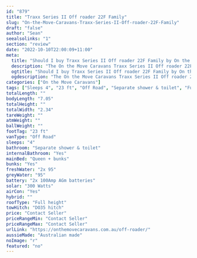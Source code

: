 ```yaml
---
id: "879"
title: "Traxx Series II Off roader 22F Family"
slug: "On-the-Move-Caravans-Traxx-Series-II-Off-roader-22F-Family"
draft: "false"
author: "Sean"
seealsolinks: "1"
section: "review"
date: "2022-10-10T22:00:09+11:00"
meta:
  title: "Should I buy Traxx Series II Off roader 22F Family by On the Move Caravans?"
  description: "The On the Move Caravans Traxx Series II Off roader 22F Family is classed as Off Road, and sleeps 4 people. It is Australian made and comes in at 23 ft. It generally has Separate shower & toilet."
  ogtitle: "Should I buy Traxx Series II Off roader 22F Family by On the Move Caravans?"
  ogdescription: "The On the Move Caravans Traxx Series II Off roader 22F Family is classed as Off Road, and sleeps 4 people. It is Australian made and comes in at 23 ft. It generally has Separate shower & toilet."
categories: ["On the Move Caravans"]
tags: ["Sleeps 4", "23 ft", "Off Road", "Separate shower & toilet", "Full height", "Price Unknown"]
totalLength: ""
bodyLength: "7.05"
totalHeight: ""
totalWidth: "2.34"
tareWeight: ""
atmWeight: ""
ballWeight: ""
footTag: "23 ft"
vanType: "Off Road"
sleeps: "4"
bathroom: "Separate shower & toilet"
internalBathroom: "Yes"
mainBed: "Queen + bunks"
bunks: "Yes"
freshWater: "2x 95"
greyWater: "95"
battery: "2x 100Amp AGm batteries"
solar: "300 Watts"
airCon: "Yes"
hybrid: ""
roofType: "Full height"
towHitch: "DO35 hitch"
price: "Contact Seller"
priceRangeMin: "Contact Seller"
priceRangeMax: "Contact Seller"
urlLink: "https://onthemovecaravans.com.au/off-roader/"
aussieMade: "Australian made"
noImage: "r"
featured: "no"
---
```

